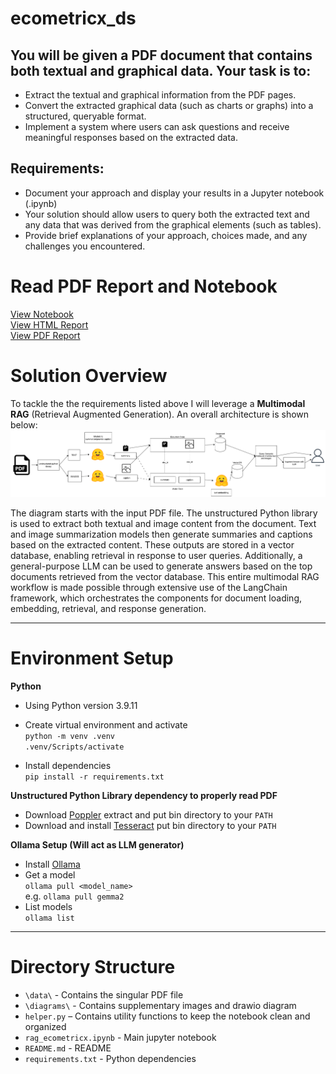 # ecometricx_ds

## You will be given a PDF document that contains both textual and graphical data. Your task is to:

* Extract the textual and graphical information from the PDF pages.
* Convert the extracted graphical data (such as charts or graphs) into a structured, queryable format.
* Implement a system where users can ask questions and receive meaningful responses based on the extracted data.


## Requirements:
* Document your approach and display your results in a Jupyter notebook (.ipynb)
* Your solution should allow users to query both the extracted text and any data that was derived from the graphical elements (such as tables).
* Provide brief explanations of your approach, choices made, and any challenges you encountered.


# Read PDF Report and Notebook
[View Notebook](rag_ecometrics.ipynb) \
[View HTML Report](rag_ecometrics.html) \
[View PDF Report](rag_ecometrics.pdf)

# Solution Overview

To tackle the the requirements listed above I will leverage a **Multimodal RAG** (Retrieval Augmented Generation). An overall architecture is shown below:
![architecture overview](diagrams/architecture%20overview.png)

The diagram starts with the input PDF file. The unstructured Python library is used to extract both textual and image content from the document. Text and image summarization models then generate summaries and captions based on the extracted content. These outputs are stored in a vector database, enabling retrieval in response to user queries. Additionally, a general-purpose LLM can be used to generate answers based on the top documents retrieved from the vector database. This entire multimodal RAG workflow is made possible through extensive use of the LangChain framework, which orchestrates the components for document loading, embedding, retrieval, and response generation.

---

# Environment Setup
**Python**

- Using Python version 3.9.11
- Create virtual environment and activate \
`python -m venv .venv` \
`.venv/Scripts/activate`

- Install dependencies \
`pip install -r requirements.txt`



**Unstructured Python Library dependency to properly read PDF**
- Download [Poppler](https://github.com/oschwartz10612/poppler-windows/releases) extract and put bin directory to your `PATH`
- Download and install [Tesseract](https://github.com/UB-Mannheim/tesseract/wiki) put bin directory to your `PATH`

**Ollama Setup (Will act as LLM generator)**
- Install [Ollama](https://ollama.com/download)
- Get a model \
`ollama pull <model_name>` \
e.g. `ollama pull gemma2`
- List models \
`ollama list`

---

# Directory Structure

- `\data\` - Contains the singular PDF file
- `\diagrams\` - Contains supplementary images and drawio diagram
- `helper.py` – Contains utility functions to keep the notebook clean and organized
- `rag_ecometricx.ipynb` - Main jupyter notebook
- `README.md` - README
- `requirements.txt` - Python dependencies